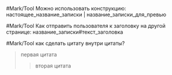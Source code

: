 #Mark/Tool Можно использовать конструкцию: настоящее_название_записки | название_записки_для_превью

#Mark/Tool Как отправить пользователя к заголовку на другой странице: название_записки#текст_заголовка

#Mark/Tool как сделать цитату внутри цитаты?
> первая цитата
>  > вторая цитата

